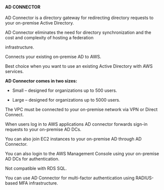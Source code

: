 #### AD CONNECTOR


AD Connector is a directory gateway for redirecting directory requests to your on-premise Active Directory.


AD Connector eliminates the need for directory synchronization and the cost and complexity of hosting a federation

infrastructure.


Connects your existing on-premise AD to AWS.


Best choice when you want to use an existing Active Directory with AWS services.


**AD Connector comes in two sizes:**


- Small – designed for organizations up to 500 users.

- Large – designed for organizations up to 5000 users.


The VPC must be connected to your on-premise network via VPN or Direct Connect.


When users log in to AWS applications AD connector forwards sign-in requests to your on-premise AD DCs.


You can also join EC2 instances to your on-premise AD through AD Connector.


You can also login to the AWS Management Console using your on-premise AD DCs for authentication.


Not compatible with RDS SQL.


You can use AD Connector for multi-factor authentication using RADIUS-based MFA infrastructure.

